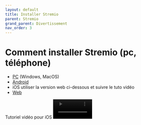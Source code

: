 ```yaml
---
layout: default
title: Installer Stremio
parent: Stremio
grand_parent: Divertissement
nav_order: 3
---
```


# Comment installer Stremio (pc, téléphone)
- [PC](https://www.stremio.com/downloads) (Windows, MacOS)
- [Android](https://play.google.com/store/apps/details?id=com.stremio.one)
- iOS utiliser la version web ci-dessous et suivre le tuto vidéo
- [Web](https://web.strem.io/)

Tutoriel vidéo pour iOS
<video controls width="25%">
  <source src="{{ '/assets/videos/stremio_ios.mp4' | relative_url }}" type="video/mp4">
  Désolé, votre navigateur ne supporte pas les vidéos intégrées.
</video>
